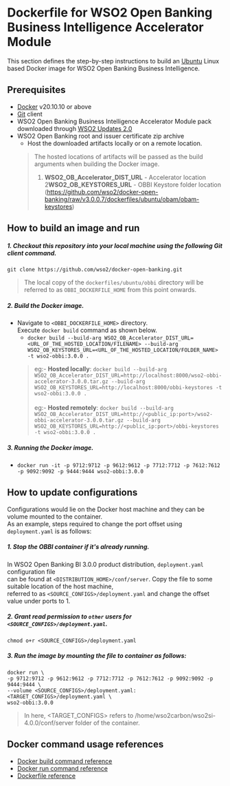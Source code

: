 # Dockerfile for WSO2 Open Banking Business Intelligence Accelerator Module
This section defines the step-by-step instructions to build an [Ubuntu](https://hub.docker.com/_/ubuntu/) Linux based Docker image for WSO2 Open Banking Business Intelligence.

## Prerequisites

* [Docker](https://www.docker.com/get-docker) v20.10.10 or above
* [Git](https://git-scm.com/book/en/v2/Getting-Started-Installing-Git) client
* WSO2 Open Banking Business Intelligence Accelerator Module pack downloaded through [WSO2 Updates 2.0](https://ob.docs.wso2.com/en/latest/install-and-setup/setting-up-servers/)
* WSO2 Open Banking root and issuer certificate zip archive
  + Host the downloaded artifacts locally or on a remote location.
  > The hosted locations of artifacts will be passed as the build arguments when building the Docker image.<br>
  > 1. **WSO2_OB_Accelerator_DIST_URL** - Accelerator location
  > 2**WSO2_OB_KEYSTORES_URL** - OBBI Keystore folder location (https://github.com/wso2/docker-open-banking/raw/v3.0.0.7/dockerfiles/ubuntu/obam/obam-keystores)


## How to build an image and run

##### 1. Checkout this repository into your local machine using the following Git client command.

```
git clone https://github.com/wso2/docker-open-banking.git
```

> The local copy of the `dockerfiles/ubuntu/obbi` directory will be referred to as `OBBI_DOCKERFILE_HOME` from this point onwards.

##### 2. Build the Docker image.

- Navigate to `<OBBI_DOCKERFILE_HOME>` directory. <br>
  Execute `docker build` command as shown below.
  + `docker build --build-arg WSO2_OB_Accelerator_DIST_URL=<URL_OF_THE_HOSTED_LOCATION/FILENAME> --build-arg WSO2_OB_KEYSTORES_URL=<URL_OF_THE_HOSTED_LOCATION/FOLDER_NAME> -t wso2-obbi:3.0.0 .` <br>
  > eg:- **Hosted locally**: `docker build --build-arg WSO2_OB_Accelerator_DIST_URL=http://localhost:8000/wso2-obbi-accelerator-3.0.0.tar.gz --build-arg WSO2_OB_KEYSTORES_URL=http://localhost:8000/obbi-keystores -t wso2-obbi:3.0.0 .` <br><br>
  > eg:- **Hosted remotely**: `docker build --build-arg WSO2_OB_Accelerator_DIST_URL=http://<public_ip:port>/wso2-obbi-accelerator-3.0.0.tar.gz --build-arg WSO2_OB_KEYSTORES_URL=http://<public_ip:port>/obbi-keystores -t wso2-obbi:3.0.0 .`

##### 3. Running the Docker image.

- `docker run -it -p 9712:9712 -p 9612:9612 -p 7712:7712 -p 7612:7612 -p 9092:9092 -p 9444:9444 wso2-obbi:3.0.0`
       
## How to update configurations

Configurations would lie on the Docker host machine and they can be volume mounted to the container. <br>
As an example, steps required to change the port offset using `deployment.yaml` is as follows:

##### 1. Stop the OBBI container if it's already running.

In WSO2 Open Banking BI 3.0.0 product distribution, `deployment.yaml` configuration file <br>
can be found at `<DISTRIBUTION_HOME>/conf/server`. Copy the file to some suitable location of the host machine, <br>
referred to as `<SOURCE_CONFIGS>/deployment.yaml` and change the offset value under ports to 1.

##### 2. Grant read permission to `other` users for `<SOURCE_CONFIGS>/deployment.yaml`.

```
chmod o+r <SOURCE_CONFIGS>/deployment.yaml
```

##### 3. Run the image by mounting the file to container as follows:

```
docker run \
-p 9712:9712 -p 9612:9612 -p 7712:7712 -p 7612:7612 -p 9092:9092 -p 9444:9444 \
--volume <SOURCE_CONFIGS>/deployment.yaml:<TARGET_CONFIGS>/deployment.yaml \
wso2-obbi:3.0.0
```

> In here, <TARGET_CONFIGS> refers to /home/wso2carbon/wso2si-4.0.0/conf/server folder of the container.

## Docker command usage references

* [Docker build command reference](https://docs.docker.com/engine/reference/commandline/build/)
* [Docker run command reference](https://docs.docker.com/engine/reference/run/)
* [Dockerfile reference](https://docs.docker.com/engine/reference/builder/)
